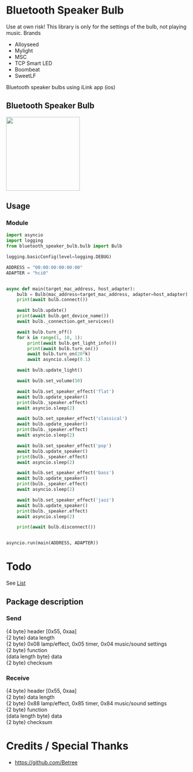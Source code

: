 # Bluetooth Speaker Bulb
Use at own risk! This library is only for the settings of the bulb, not playing music.
Brands
* Alloyseed
* Mylight
* MSC
* TCP Smart LED
* Boombeat
* SweetLF

Bluetooth speaker bulbs using iLink app (ios)


## Bluetooth Speaker Bulb
<img src="https://cdn.shopify.com/s/files/1/1026/2915/products/71sjF1R7SnL._SL1500_1024x1024.jpg?v=1499116245" width="200">


## Usage
### Module

```python
import asyncio
import logging
from bluetooth_speaker_bulb.bulb import Bulb

logging.basicConfig(level=logging.DEBUG)

ADDRESS = "00:00:00:00:00:00"
ADAPTER = "hci0"


async def main(target_mac_address, host_adapter):
    bulb = Bulb(mac_address=target_mac_address, adapter=host_adapter)
    print(await bulb.connect())

    await bulb.update()
    print(await bulb.get_device_name())
    await bulb._connection.get_services()

    await bulb.turn_off()
    for k in range(1, 10, 1):
        print(await bulb.get_light_info())
        print(await bulb.turn_on())
        await bulb.turn_on(20*k)
        await asyncio.sleep(0.1)

    await bulb.update_light()

    await bulb.set_volume(50)

    await bulb.set_speaker_effect('flat')
    await bulb.update_speaker()
    print(bulb._speaker.effect)
    await asyncio.sleep(2)

    await bulb.set_speaker_effect('classical')
    await bulb.update_speaker()
    print(bulb._speaker.effect)
    await asyncio.sleep(2)

    await bulb.set_speaker_effect('pop')
    await bulb.update_speaker()
    print(bulb._speaker.effect)
    await asyncio.sleep(2)

    await bulb.set_speaker_effect('bass')
    await bulb.update_speaker()
    print(bulb._speaker.effect)
    await asyncio.sleep(2)

    await bulb.set_speaker_effect('jazz')
    await bulb.update_speaker()
    print(bulb._speaker.effect)
    await asyncio.sleep(2)

    print(await bulb.disconnect())


asyncio.run(main(ADDRESS, ADAPTER))

```

# Todo
See [List](TODO.md)

## Package description
### Send <br>
{4 byte} header [0x55, 0xaa] <br>
{2 byte} data length <br>
{2 byte} 0x08 lamp/effect, 0x05 timer, 0x04 music/sound settings <br>
{2 byte} function <br>
{data length byte} data <br>
{2 byte} checksum <br>

### Receive <br>
{4 byte} header [0x55, 0xaa] <br>
{2 byte} data length <br>
{2 byte} 0x88 lamp/effect, 0x85 timer, 0x84 music/sound settings <br>
{2 byte} function <br>
{data length byte} data <br>
{2 byte} checksum <br>

# Credits / Special Thanks
* https://github.com/Betree
